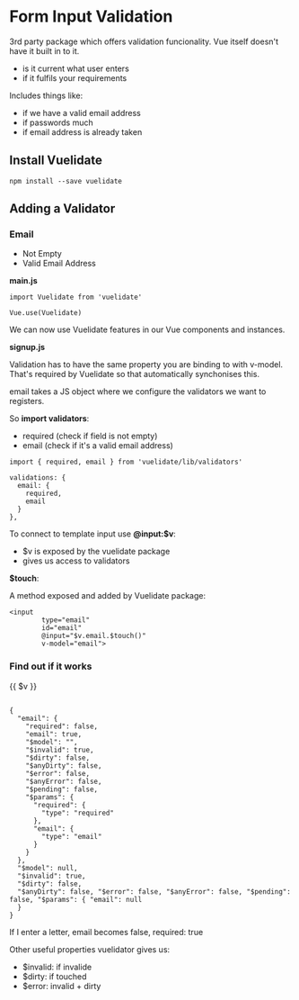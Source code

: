 # Form Input Validation

3rd party package which offers validation funcionality. Vue itself doesn't have it built in to it.

* is it current what user enters
* if it fulfils your requirements

Includes things like: 

* if we have a valid email address 
* if passwords much
* if email address is already taken

## Install Vuelidate
```
npm install --save vuelidate
```

## Adding a Validator

### Email
* Not Empty
* Valid Email Address

**main.js**

```
import Vuelidate from 'vuelidate'

Vue.use(Vuelidate)
```

We can now use Vuelidate features in our Vue components and instances.

**signup.js**

Validation has to have the same property you are binding to with v-model. That's required by Vuelidate so that automatically synchonises this.

email takes a JS object where we configure the validators we want to registers. 

So **import validators**:

* required (check if field is not empty)
* email (check if it's a valid email address)

```
import { required, email } from 'vuelidate/lib/validators'

validations: {
  email: {
    required,
    email
  }
},
```

To connect to template input use **@input:$v**:

* $v is exposed by the vuelidate package
* gives us access to validators

**$touch**:

A method exposed and added by Vuelidate package:

```
<input
        type="email"
        id="email"
        @input="$v.email.$touch()"
        v-model="email">
```

### Find out if it works

{{ $v }}

```

{ 
  "email": { 
    "required": false, 
    "email": true, 
    "$model": "", 
    "$invalid": true, 
    "$dirty": false, 
    "$anyDirty": false, 
    "$error": false, 
    "$anyError": false, 
    "$pending": false, 
    "$params": { 
      "required": { 
        "type": "required" 
      }, 
      "email": { 
        "type": "email" 
      } 
    } 
  }, 
  "$model": null, 
  "$invalid": true, 
  "$dirty": false, 
  "$anyDirty": false, "$error": false, "$anyError": false, "$pending": false, "$params": { "email": null 
  } 
}
```

If I enter a letter, email becomes false, required: true

Other useful properties vuelidator gives us:

* $invalid: if invalide
* $dirty: if touched
* $error: invalid + dirty